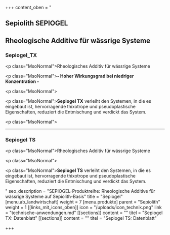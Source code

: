 +++
content_oben = "<h2><strong>Sepiolith SEPIOGEL </strong></h2><h2><strong>Rheologische Additive für wässrige Systeme</strong></h2><h3>Sepiogel_TX</h3><p class=\"MsoNormal\">Rheologisches Additiv für wässrige Systeme</p><p class=\"MsoNormal\"><strong>- Hoher Wirkungsgrad bei niedriger Konzentration -</strong></p><p class=\"MsoNormal\"></p><p class=\"MsoNormal\"><strong>Sepiogel TX</strong> verleiht den Systemen, in die es eingebaut ist, hervorragende thixotrope und pseudoplastische Eigenschaften, reduziert die Entmischung und verdickt das System.</p><p class=\"MsoNormal\"></p><hr><h3>Sepiogel TS</h3><p class=\"MsoNormal\">Rheologisches Additiv für wässrige Systeme</p><p class=\"MsoNormal\"></p><p class=\"MsoNormal\"><strong>Sepiogel TS</strong> verleiht den Systemen, in die es eingebaut ist, hervorragende thixotrope und pseudoplastische Eigenschaften, reduziert die Entmischung und verdickt das System.</p>"
seo_description = "SEPIOGEL-Produktreihe: Rheologische Additive für wässrige Systeme auf Sepiolith-Basis"
title = "Sepiogel"
[menu.ab_landwirtschaft]
weight = 7
[menu.produkte]
parent = "Sepiolith"
weight = 1
[[links_mit_icons_oben]]
icon = "/uploads/icon_technik.png"
link = "technische-anwendungen.md"
[[sections]]
content = ""
titel = "Sepiogel TX: Datenblatt"
[[sections]]
content = ""
titel = "Sepiogel TS: Datenblatt"

+++
